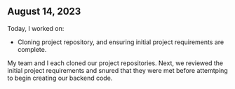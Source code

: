 ## August 14, 2023

Today, I worked on:

* Cloning project repository, and ensuring initial project requirements are complete.

My team and I each cloned our project repositories. Next, we reviewed the initial project requirements and snured that they were met before attemtping to begin creating our backend code.
